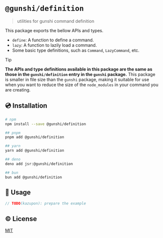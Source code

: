 # `@gunshi/definition`

> utilities for gunshi command definition

This package exports the bellow APIs and types.

- `define`: A function to define a command.
- `lazy`: A function to lazily load a command.
- Some basic type definitions, such as `Command`, `LazyCommand`, etc.

<!-- eslint-disable markdown/no-missing-label-refs -->

> [!TIP]
> **The APIs and type definitions available in this package are the same as those in the `gunshi/definition` entry in the `gunshi` package.**
> This package is smaller in file size than the `gunshi` package, making it suitable for use when you want to reduce the size of the `node_modules` in your command you are creating.

<!-- eslint-enable markdown/no-missing-label-refs -->

## 💿 Installation

```sh
# npm
npm install --save @gunshi/definition

## pnpm
pnpm add @gunshi/definition

## yarn
yarn add @gunshi/definition

## deno
deno add jsr:@gunshi/definition

## bun
bun add @gunshi/definition
```

## 🚀 Usage

```js
// TODO(kazupon): prepare the example
```

## ©️ License

[MIT](http://opensource.org/licenses/MIT)
